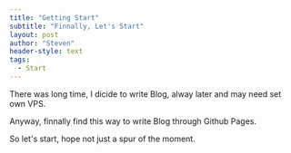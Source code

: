 ```yaml
---
title: "Getting Start"
subtitle: "Finnally, Let's Start"
layout: post
author: "Steven"
header-style: text
tags:
  - Start
---
```


There was long time, I dicide to write Blog, alway later and may need set own VPS.

Anyway, finnally find this way to write Blog through Github Pages.

So let's start, hope not just a spur of the moment.







